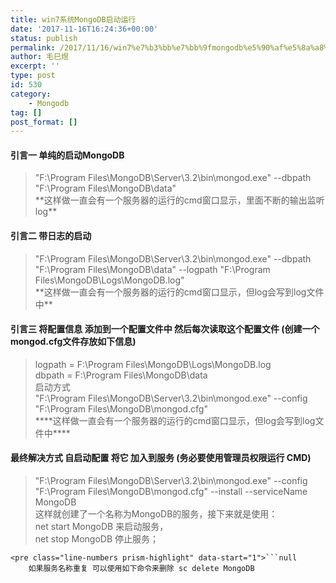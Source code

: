 ```yaml
---
title: win7系统MongoDB启动运行
date: '2017-11-16T16:24:36+00:00'
status: publish
permalink: /2017/11/16/win7%e7%b3%bb%e7%bb%9fmongodb%e5%90%af%e5%8a%a8%e8%bf%90%e8%a1%8c
author: 毛巳煜
excerpt: ''
type: post
id: 530
category:
    - Mongodb
tag: []
post_format: []
---
```

#### 引言一 单纯的启动MongoDB

> "F:\\Program Files\\MongoDB\\Server\\3.2\\bin\\mongod.exe" --dbpath "F:\\Program Files\\MongoDB\\data"  
>  \*\*这样做一直会有一个服务器的运行的cmd窗口显示，里面不断的输出监听log\*\*

#### 引言二 带日志的启动

> "F:\\Program Files\\MongoDB\\Server\\3.2\\bin\\mongod.exe" --dbpath "F:\\Program Files\\MongoDB\\data" --logpath "F:\\Program Files\\MongoDB\\Logs\\MongoDB.log"  
>  \*\*这样做一直会有一个服务器的运行的cmd窗口显示，但log会写到log文件中\*\*

#### 引言三 将配置信息 添加到一个配置文件中 然后每次读取这个配置文件 (创建一个mongod.cfg文件存放如下信息)

> logpath = F:\\Program Files\\MongoDB\\Logs\\MongoDB.log  
>  dbpath = F:\\Program Files\\MongoDB\\data  
>  启动方式  
>  "F:\\Program Files\\MongoDB\\Server\\3.2\\bin\\mongod.exe" --config "F:\\Program Files\\MongoDB\\mongod.cfg"  
>  \*\*\*\*这样做一直会有一个服务器的运行的cmd窗口显示，但log会写到log文件中\*\*\*\*

#### 最终解决方式 自启动配置 将它 加入到服务 (务必要使用管理员权限运行 CMD)

> "F:\\Program Files\\MongoDB\\Server\\3.2\\bin\\mongod.exe" --config "F:\\Program Files\\MongoDB\\mongod.cfg" --install --serviceName MongoDB  
>  这样就创建了一个名称为MongoDB的服务，接下来就是使用：  
>  net start MongoDB 来启动服务，  
>  net stop MongoDB 停止服务；

```
<pre class="line-numbers prism-highlight" data-start="1">```null
    如果服务名称重复 可以使用如下命令来删除 sc delete MongoDB

```
```